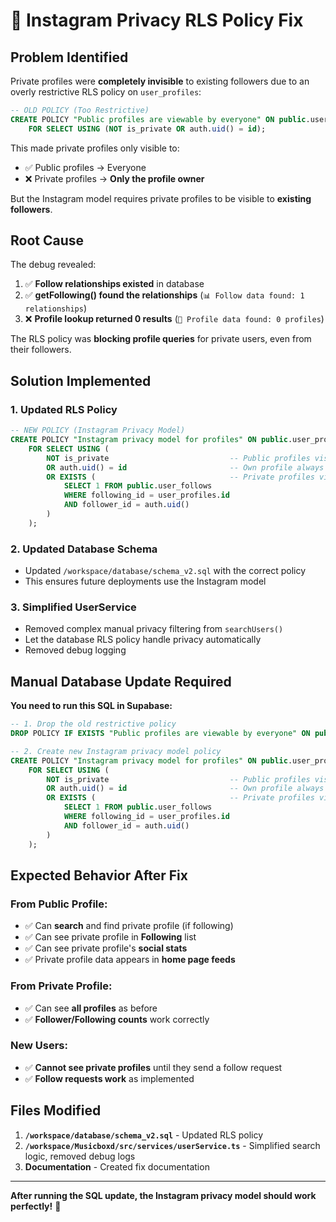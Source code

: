 # 🔧 Instagram Privacy RLS Policy Fix

## Problem Identified

Private profiles were **completely invisible** to existing followers due to an overly restrictive RLS policy on `user_profiles`:

```sql
-- OLD POLICY (Too Restrictive)
CREATE POLICY "Public profiles are viewable by everyone" ON public.user_profiles
    FOR SELECT USING (NOT is_private OR auth.uid() = id);
```

This made private profiles only visible to:
- ✅ Public profiles → Everyone  
- ❌ Private profiles → **Only the profile owner**

But the Instagram model requires private profiles to be visible to **existing followers**.

## Root Cause

The debug revealed:
1. ✅ **Follow relationships existed** in database
2. ✅ **getFollowing() found the relationships** (`📊 Follow data found: 1 relationships`)
3. ❌ **Profile lookup returned 0 results** (`👤 Profile data found: 0 profiles`)

The RLS policy was **blocking profile queries** for private users, even from their followers.

## Solution Implemented

### 1. **Updated RLS Policy**

```sql
-- NEW POLICY (Instagram Privacy Model)
CREATE POLICY "Instagram privacy model for profiles" ON public.user_profiles
    FOR SELECT USING (
        NOT is_private                           -- Public profiles visible to all
        OR auth.uid() = id                       -- Own profile always visible
        OR EXISTS (                              -- Private profiles visible to followers
            SELECT 1 FROM public.user_follows 
            WHERE following_id = user_profiles.id 
            AND follower_id = auth.uid()
        )
    );
```

### 2. **Updated Database Schema**

- Updated `/workspace/database/schema_v2.sql` with the correct policy
- This ensures future deployments use the Instagram model

### 3. **Simplified UserService**

- Removed complex manual privacy filtering from `searchUsers()`
- Let the database RLS policy handle privacy automatically
- Removed debug logging

## Manual Database Update Required

**You need to run this SQL in Supabase:**

```sql
-- 1. Drop the old restrictive policy
DROP POLICY IF EXISTS "Public profiles are viewable by everyone" ON public.user_profiles;

-- 2. Create new Instagram privacy model policy
CREATE POLICY "Instagram privacy model for profiles" ON public.user_profiles
    FOR SELECT USING (
        NOT is_private                           -- Public profiles visible to all
        OR auth.uid() = id                       -- Own profile always visible
        OR EXISTS (                              -- Private profiles visible to followers
            SELECT 1 FROM public.user_follows 
            WHERE following_id = user_profiles.id 
            AND follower_id = auth.uid()
        )
    );
```

## Expected Behavior After Fix

### **From Public Profile:**
- ✅ Can **search** and find private profile (if following)
- ✅ Can see private profile in **Following** list
- ✅ Can see private profile's **social stats** 
- ✅ Private profile data appears in **home page feeds**

### **From Private Profile:**
- ✅ Can see **all profiles** as before
- ✅ **Follower/Following counts** work correctly

### **New Users:**
- ✅ **Cannot see private profiles** until they send a follow request
- ✅ **Follow requests work** as implemented

## Files Modified

1. **`/workspace/database/schema_v2.sql`** - Updated RLS policy
2. **`/workspace/Musicboxd/src/services/userService.ts`** - Simplified search logic, removed debug logs
3. **Documentation** - Created fix documentation

---

**After running the SQL update, the Instagram privacy model should work perfectly!** 🎯